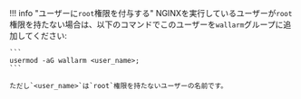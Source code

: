 !!! info "ユーザーに`root`権限を付与する"
    NGINXを実行しているユーザーが`root`権限を持たない場合は、以下のコマンドでこのユーザーを`wallarm`グループに追加してください:
    
    ```
    usermod -aG wallarm <user_name>;
    ```
    
    ただし`<user_name>`は`root`権限を持たないユーザーの名前です。